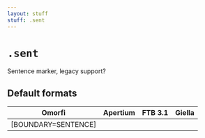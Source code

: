 ```yaml
---
layout: stuff
stuff: .sent
---
```

# ` .sent `

Sentence marker, legacy support?

## Default formats
| Omorfi | Apertium | FTB 3.1 | Giella |
|:------:|:--------:|:-------:|:------:|
|  [BOUNDARY=SENTENCE] |   |   |    |
